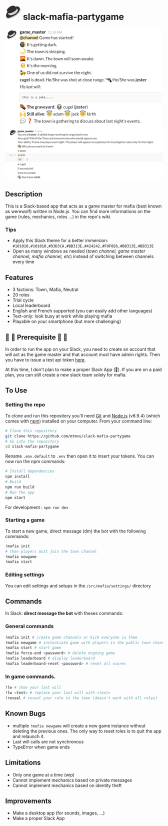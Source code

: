 # <img src="docs/img/game_master.png" alt="logo" width="50"/> slack-mafia-partygame

<img src="docs/img/slack.png" alt="screenshot" width="500"/>

<img src="docs/img/framer.png" alt="screenshot" width="700"/>

## Description

This is a Slack-based app that acts as a game master for mafia (best known as werewolf) written in Node.js. You can find more informations on the game (rules, mechanics, roles ...) in the repo's wiki.


### Tips
- Apply this Slack theme for a better immersion:
`#101010,#101010,#D3D3CA,#BB313E,#424242,#F0F0E6,#BB313E,#BB313E`
- Open as many windows as needed (*town channel, game master channel, mafia channel, etc*) instead of switching between channels every time


## Features
- 3 factions: Town, Mafia, Neutral
- 20 roles
- Trial cycle
- Local leaderboard
- English and French supported (you can easily add other languages)
- Text-only: look busy at work while playing mafia
- Playable on your smartphone (but more challenging)

## :rotating_light: :rotating_light: Prerequisite :rotating_light: :rotating_light:

In order to run the app on your Slack, you need to create an account that will act as the game master and that account must have admin rights. Then you have to issue a test api token [here](https://api.slack.com/docs/oauth-test-tokens).  

At this time, I don't plan to make a proper Slack App (:money_with_wings:). If you are on a paid plan, you can still create a new slack team solely for mafia.

## To Use

### Setting the repo
To clone and run this repository you'll need [Git](https://git-scm.com) and [Node.js](https://nodejs.org/en/download/) (v6.9.4) (which comes with [npm](http://npmjs.com)) installed on your computer. From your command line:

```bash
# Clone this repository
git clone https://github.com/mtmvu/slack-mafia-partygame
# Go into the repository
cd slack-mafia-partygame
```
Rename `.env.default` to `.env` then open it to insert your tokens.
You can now run the npm commands:
```bash
# Install dependencies
npm install
# Build
npm run build
# Run the app
npm start
```

For development : `npm run dev`

### Starting a game
To start a new game, direct message (dm) the bot with the following commands:

```bash
!mafia init
# then players must join the town channel
!mafia newgame
!mafia start
```

### Editing settings
You can edit settings and setups in the `/src/mafia/settings/` directory

## Commands
In Slack: **direct message the bot** with theses commands:
### General commands
```bash
!mafia init # create game channels or kick everyone in them
!mafia newgame # instantiate game with players in the public town channel
!mafia start # start game
!mafia force-end <password> # delete ongoing game
!mafia leaderboard # display leaderboard
!mafia leaderboard-reset <password> # reset all scores
```

### In game commands.
```bash
!lw # show your last will
!lw <text> # replace your last will with <text>
!reveal # reveal your role to the town (doesn't work with all roles)
```

## Known Bugs

- multiple `!mafia newgame` will create a new game instance without deleting the previous ones. The only way to reset roles is to quit the app and relaunch it.
- Last will calls are not synchronous
- TypeError when game ends

## Limitations

- Only one game at a time (wip)
- Cannot implement mechanics based on private messages
- Cannot implement mechanics based on identity theft


## Improvements

- Make a desktop app (for sounds, images, ...)
- Make a proper Slack App
